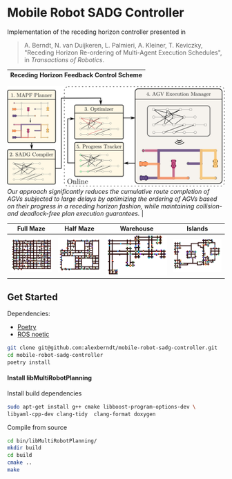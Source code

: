 # Mobile Robot SADG Controller

Implementation of the receding horizon controller
  presented in

> A. Berndt, N. van Duijkeren, L. Palmieri, A. Kleiner, T. Keviczky, "Receding Horizon Re-ordering of Multi-Agent Execution Schedules", in _Transactions of Robotics_.

Receding Horizon Feedback Control Scheme |
:-------------------------:|
![](.github/diagrams/feedback_diagram.svg)
_Our approach significantly reduces the cumulative route completion of AGVs subjected to large delays by optimizing the ordering of AGVs based on their progress in a receding horizon fashion, while maintaining collision- and deadlock-free plan execution guarantees._ |

Full Maze             |  Half Maze |  Warehouse |  Islands
:-------------------------:|:-------------------------:|:-------------------------:|:-------------------------:
![Full Maze](.github/diagrams/full_maze.svg)  |  ![Half Maze](.github/diagrams/half_maze.svg) | ![Half Maze](.github/diagrams/warehouse.svg) | ![Half Maze](.github/diagrams/islands.svg)



## Get Started

Dependencies:

- [Poetry](https://python-poetry.org/docs/)
- [ROS noetic](http://wiki.ros.org/noetic/Installation/Ubuntu)

```bash
git clone git@github.com:alexberndt/mobile-robot-sadg-controller.git
cd mobile-robot-sadg-controller
poetry install
```

#### Install libMultiRobotPlanning

Install build dependencies

```bash
sudo apt-get install g++ cmake libboost-program-options-dev \
libyaml-cpp-dev clang-tidy  clang-format doxygen
```

Compile from source
```bash
cd bin/libMultiRobotPlanning/
mkdir build
cd build
cmake ..
make
```
